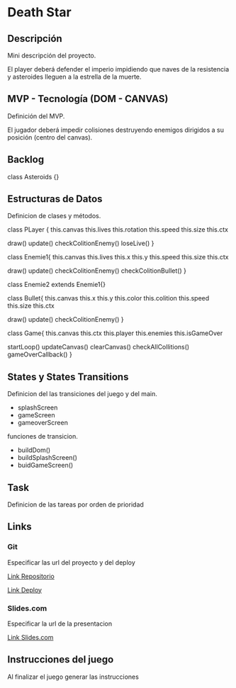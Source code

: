 # Death Star

## Descripción
Mini descripción del proyecto.

El player deberá defender el imperio impidiendo que naves de la resistencia y asteroides lleguen a la estrella de la muerte.

## MVP - Tecnología (DOM - CANVAS)
Definición del MVP.

El jugador deberá impedir colisiones destruyendo enemigos dirigidos a su posición (centro del canvas).  

## Backlog
   class Asteroids {}


## Estructuras de Datos

Definicion de clases y métodos.

class PLayer {
   this.canvas
   this.lives
   this.rotation
   this.speed
   this.size
   this.ctx

   draw()
   update()
   checkColitionEnemy()
   loseLive()
}

class Enemie1{
   this.canvas
   this.lives
   this.x
   this.y
   this.speed
   this.size
   this.ctx

   draw()
   update()
   checkColitionEnemy()
   checkColitionBullet()
}

class Enemie2 extends Enemie1{}

class Bullet{
   this.canvas
   this.x
   this.y
   this.color
   this.colition
   this.speed
   this.size
   this.ctx

   draw()
   update()
   checkColitionEnemy()
}

class Game{
   this.canvas
   this.ctx
   this.player
   this.enemies
   this.isGameOver

   startLoop()
   updateCanvas()
   clearCanvas()
   checkAllCollitions()
   gameOverCallback()
}

## States y States Transitions

Definicion del las transiciones del juego y del main.

- splashScreen
- gameScreen
- gameoverScreen

funciones de transicion.

- buildDom()
- buildSplashScreen()
- buidGameScreen()


## Task

Definicion de las tareas por orden de prioridad

## Links

### Git

Especificar las url del proyecto y del deploy

[Link Repositorio](http://github.com)

[Link Deploy](http://github.com)

### Slides.com

Especificar la url de la presentacion

[Link Slides.com](http://slides.com)

## Instrucciones del juego 

Al finalizar el juego generar las instrucciones
